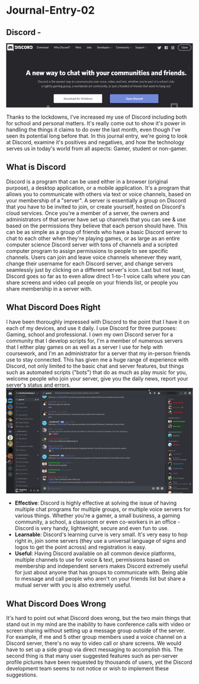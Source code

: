 # Journal-Entry-02

## Discord - 
 ![Discord Homepage](discord01.png)

Thanks to the lockdowns, I've increased my use of Discord including both for school and personal matters. It's really come out to show it's power in handling the things it claims to do over the last month, even though I've seen its potential long before that. In this journal entry, we're going to look at Discord, examine it's positives and negatives, and how the technology serves us in today's world from all aspects: Gamer, student or non-gamer.

## What is Discord
Discord is a program that can be used either in a browser (original purpose), a desktop application, or a mobile application. It's a program that allows you to communicate with others via text or voice channels, based on your membership of a "server". A server is essentially a group on Discord that you have to be invited to join, or create yourself, hosted on Discord's cloud services. Once you're a member of a server, the owners and administrators of that server have set up channels that you can see & use based on the permissions they believe that each person should have. This can be as simple as a group of friends who have a basic Discord server to chat to each other when they're playing games, or as large as an entire computer science Discord server with tons of channels and a scripted computer program to assign permissions to people to see specific channels. Users can join and leave voice channels whenever they want, change their username for each Discord server, and change servers seamlessly just by clicking on a different server's icon. Last but not least, Discord goes so far as to even allow direct 1-to-1 voice calls where you can share screens and video call people on your friends list, or people you share membership in a server with.

## What Discord Does Right
I have been thoroughly impressed with Discord to the point that I have it on each of my devices, and use it daily. I use Discord for three purposes: Gaming, school and professional. I own my own Discord server for a community that I develop scripts for, I'm a member of numerous servers that I either play games on as well as a server I use for help with coursework, and I'm an administrator for a server that my in-person friends use to stay connected. This has given me a huge range of experience with Discord, not only limited to the basic chat and server features, but things such as automated scripts ("bots") that do as much as play music for you, welcome people who join your server, give you the daily news, report your server's status and errors.
 ![Discord Example](discord02.png)

* **Effective**: Discord is highly effective at solving the issue of having multiple chat programs for multiple groups, or multiple voice servers for various things. Whether you're a gamer, a small business, a gaming community, a school, a classroom or even co-workers in an office - Discord is very handy, lightweight, secure and even fun to use.
* **Learnable**: Discord's learning curve is very small. It's very easy to hop right in, join some servers (they use a universal language of signs and logos to get the point across) and registration is easy.
* **Useful**: Having Discord available on all common device platforms, multiple channels to use for voice & text, permissions based on membership and independent servers makes Discord extremely useful for just about anyone that has groups to communicate with. Being able to message and call people who aren't on your friends list but share a mutual server with you is also extremely useful.

## What Discord Does Wrong
It's hard to point out what Discord does wrong, but the two main things that stand out in my mind are the inability to have conference calls with video or screen sharing without setting up a message group outside of the server. For example, if me and 5 other group members used a voice channel on a Discord server, there's no way to video call or share screens. We would have to set up a side group via direct messaging to accomplish this. The second thing is that many user suggested features such as per-server profile pictures have been requested by thousands of users, yet the Discord development team seems to not notice or wish to implement these suggestions.
